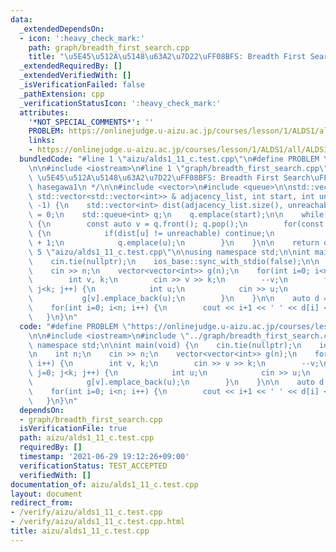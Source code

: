 ```yaml
---
data:
  _extendedDependsOn:
  - icon: ':heavy_check_mark:'
    path: graph/breadth_first_search.cpp
    title: "\u5E45\u512A\u5148\u63A2\u7D22\uFF08BFS: Breadth First Search\uFF09"
  _extendedRequiredBy: []
  _extendedVerifiedWith: []
  _isVerificationFailed: false
  _pathExtension: cpp
  _verificationStatusIcon: ':heavy_check_mark:'
  attributes:
    '*NOT_SPECIAL_COMMENTS*': ''
    PROBLEM: https://onlinejudge.u-aizu.ac.jp/courses/lesson/1/ALDS1/all/ALDS1_11_C
    links:
    - https://onlinejudge.u-aizu.ac.jp/courses/lesson/1/ALDS1/all/ALDS1_11_C
  bundledCode: "#line 1 \"aizu/alds1_11_c.test.cpp\"\n#define PROBLEM \"https://onlinejudge.u-aizu.ac.jp/courses/lesson/1/ALDS1/all/ALDS1_11_C\"\
    \n\n#include <iostream>\n#line 1 \"graph/breadth_first_search.cpp\"\n/**\n * @brief\
    \ \u5E45\u512A\u5148\u63A2\u7D22\uFF08BFS: Breadth First Search\uFF09\n * @author\
    \ hasegawa1\n */\n\n#include <vector>\n#include <queue>\n\nstd::vector<int> bfs(const\
    \ std::vector<std::vector<int>> & adjacency_list, int start, int unreachable =\
    \ -1) {\n    std::vector<int> dist(adjacency_list.size(), unreachable);\n    dist[start]\
    \ = 0;\n    std::queue<int> q;\n    q.emplace(start);\n\n    while(!q.empty())\
    \ {\n        const auto v = q.front(); q.pop();\n        for(const auto u: adjacency_list[v])\
    \ {\n            if(dist[u] != unreachable) continue;\n            dist[u] = dist[v]\
    \ + 1;\n            q.emplace(u);\n        }\n    }\n\n    return dist;\n}\n#line\
    \ 5 \"aizu/alds1_11_c.test.cpp\"\n\nusing namespace std;\n\nint main(void) {\n\
    \    cin.tie(nullptr);\n    ios_base::sync_with_stdio(false);\n\n    int n;\n\
    \    cin >> n;\n    vector<vector<int>> g(n);\n    for(int i=0; i<n; i++) {\n\
    \        int v, k;\n        cin >> v >> k;\n        --v;\n        for(int j=0;\
    \ j<k; j++) {\n            int u;\n            cin >> u;\n            --u;\n \
    \           g[v].emplace_back(u);\n        }\n    }\n\n    auto d = bfs(g, 0);\n\
    \    for(int i=0; i<n; i++) {\n        cout << i+1 << ' ' << d[i] << endl;\n \
    \   }\n}\n"
  code: "#define PROBLEM \"https://onlinejudge.u-aizu.ac.jp/courses/lesson/1/ALDS1/all/ALDS1_11_C\"\
    \n\n#include <iostream>\n#include \"../graph/breadth_first_search.cpp\"\n\nusing\
    \ namespace std;\n\nint main(void) {\n    cin.tie(nullptr);\n    ios_base::sync_with_stdio(false);\n\
    \n    int n;\n    cin >> n;\n    vector<vector<int>> g(n);\n    for(int i=0; i<n;\
    \ i++) {\n        int v, k;\n        cin >> v >> k;\n        --v;\n        for(int\
    \ j=0; j<k; j++) {\n            int u;\n            cin >> u;\n            --u;\n\
    \            g[v].emplace_back(u);\n        }\n    }\n\n    auto d = bfs(g, 0);\n\
    \    for(int i=0; i<n; i++) {\n        cout << i+1 << ' ' << d[i] << endl;\n \
    \   }\n}\n"
  dependsOn:
  - graph/breadth_first_search.cpp
  isVerificationFile: true
  path: aizu/alds1_11_c.test.cpp
  requiredBy: []
  timestamp: '2021-06-29 19:12:26+09:00'
  verificationStatus: TEST_ACCEPTED
  verifiedWith: []
documentation_of: aizu/alds1_11_c.test.cpp
layout: document
redirect_from:
- /verify/aizu/alds1_11_c.test.cpp
- /verify/aizu/alds1_11_c.test.cpp.html
title: aizu/alds1_11_c.test.cpp
---
```

